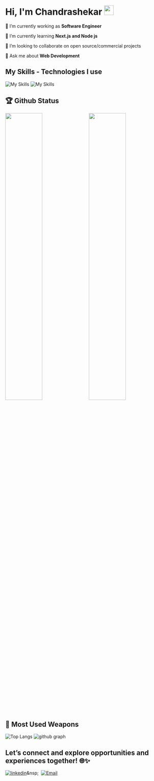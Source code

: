 
# Hi, I'm Chandrashekar <img src="https://raw.githubusercontent.com/MartinHeinz/MartinHeinz/master/wave.gif" width="30px" height="30px">

🔭 I’m currently working as **Software Engineer**

🌱 I’m currently learning **Next.js  and Node js**

👯 I’m looking to collaborate on open source/commercial projects

💬 Ask me about **Web Development**

## My Skills - Technologies I use

![My Skills](https://skillicons.dev/icons?i=js,ts,react,next,redux,tailwind,materialui,git,github,vercel,netlify)
![My Skills](https://skillicons.dev/icons?i=html,css,sass,firebase,heroku,mysql,bootstrap,vscode,bash,figma,linux)

## 🏆 Github Status

<img  src="https://github-stats-lemon.vercel.app/api?username=chandrashekar19&show_icons=true&hide_border=true&theme=tokyonight" width="48%" align="right" >
<img  src="https://github-readme-streak-stats.herokuapp.com/?user=chandrashekar19&theme=tokyonight" width="48%">

## 🌟 Most Used Weapons

![Top Langs](https://github-readme-stats.vercel.app/api/top-langs?username=chandrashekar19&show_icons=true&locale=en&layout=compact&theme=tokyonight)
![github graph](https://github-readme-activity-graph.vercel.app/graph?username=chandrashekar19&theme=react-dark)

## Let’s connect and explore opportunities and experiences together! 🌐✨

[![linkedin](https://skillicons.dev/icons?i=linkedin)](https://www.linkedin.com/in/chandrashekar19/)&nsp;&nbsp;
[![Email](https://img.shields.io/badge/Email-D14836?style=for-the-badge&logo=gmail&logoColor=white)](mailto:kalalshannu19@gmail.com)



